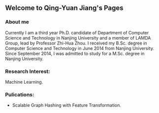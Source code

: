 ## Welcome to Qing-Yuan Jiang's Pages



### About me

Currently I am a third year Ph.D. candidate of Department of Computer Science and Technology in Nanjing University and a member of LAMDA Group, lead by Professor Zhi-Hua Zhou. I received my B.Sc. degree in Computer Science and Technology in June 2014 from Nanjing University. Since September 2014, I was admitted to study for a M.Sc. degree in Nanjing University.

### Research Interest:

Machine Learning.

### Pulications:

+ Scalable Graph Hashing with Feature Transformation.